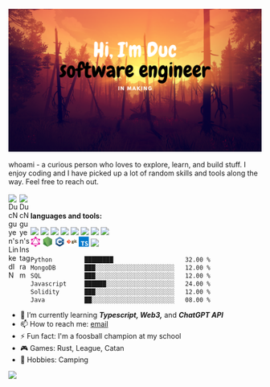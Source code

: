 ![alt text](https://github.com/duc-beluga/duc-beluga/blob/main/bg-image.png?raw=true)

whoami - a curious person who loves to explore, learn, and build stuff. I enjoy coding and I have picked up a lot of random skills and tools along the way. 
Feel free to reach out.  
<br />
<a href="https://www.linkedin.com/in/ducng416/">
  <img align="left" alt="DucNguyen's LinkedIN" width="22px" src="https://raw.githubusercontent.com/peterthehan/peterthehan/master/assets/linkedin.svg" />
</a>
<a href="https://www.instagram.com/noahh____416/">
  <img align="left" alt="DucNguyen's Instagram" width="22px" src="https://raw.githubusercontent.com/hussainweb/hussainweb/main/icons/instagram.png" />
</a>    
<br />
**languages and tools:**  

<code><img height="20" src="https://img.shields.io/badge/javascript-%23323330.svg?style=for-the-badge&logo=javascript&logoColor=%23F7DF1E"></code>
<code><img height="20" src="https://img.shields.io/badge/react-%2320232a.svg?style=for-the-badge&logo=react&logoColor=%2361DAFB"></code>
<code><img height="20" src="https://img.shields.io/badge/MongoDB-%234ea94b.svg?style=for-the-badge&logo=mongodb&logoColor=white"></code>
<code><img height="20" src="https://img.shields.io/badge/mysql-%2300f.svg?style=for-the-badge&logo=mysql&logoColor=white"></code>
<code><img height="20" src="https://img.shields.io/badge/python-3670A0?style=for-the-badge&logo=python&logoColor=ffdd54"></code>
<code><img height="20" src="https://img.shields.io/badge/Solidity-%23363636.svg?style=for-the-badge&logo=solidity&logoColor=white"></code>
<code><img height="20" src="https://img.shields.io/badge/java-%23ED8B00.svg?style=for-the-badge&logo=java&logoColor=white"></code>
<code><img height="20" src="https://img.shields.io/badge/AWS-%23FF9900.svg?style=for-the-badge&logo=amazon-aws&logoColor=white"></code>
<br />
<code><img height="20" src="https://raw.githubusercontent.com/github/explore/5c058a388828bb5fde0bcafd4bc867b5bb3f26f3/topics/graphql/graphql.png"></code>
<code><img height="20" src="https://raw.githubusercontent.com/github/explore/80688e429a7d4ef2fca1e82350fe8e3517d3494d/topics/nodejs/nodejs.png"></code>
<code><img height="20" src="https://raw.githubusercontent.com/github/explore/80688e429a7d4ef2fca1e82350fe8e3517d3494d/topics/cpp/cpp.png"></code>
<code><img height="20" src="https://raw.githubusercontent.com/github/explore/80688e429a7d4ef2fca1e82350fe8e3517d3494d/topics/git/git.png"></code>
<code><img height="20" src="https://raw.githubusercontent.com/github/explore/80688e429a7d4ef2fca1e82350fe8e3517d3494d/topics/typescript/typescript.png"></code>
<code><img height="20" src="https://raw.githubusercontent.com/jmnote/z-icons/master/svg/bash.svg"></code>

```text
Python         ████████                    32.00 %
MongoDB        ███░░░░░░░░░░░░░░░░░░░░░░   12.00 %
SQL            ███░░░░░░░░░░░░░░░░░░░░░░   12.00 %
Javascript     ██████░░░░░░░░░░░░░░░░░░░   24.00 %
Solidity       ███░░░░░░░░░░░░░░░░░░░░░░   12.00 %
Java           ██░░░░░░░░░░░░░░░░░░░░░░░   08.00 %
```
- 🌱 I’m currently learning ***Typescript, Web3,*** and ***ChatGPT API***
- 📫 How to reach me: [email](mailto:dnguyensde@gmail.com)
- ⚡ Fun fact: I'm a foosball champion at my school
- 🎮 Games: Rust, League, Catan
- 🎢 Hobbies: Camping

<img src = "https://github-readme-stats.vercel.app/api?username=duc-beluga&show_icons=true&theme=tokyonight&line_height=27">
